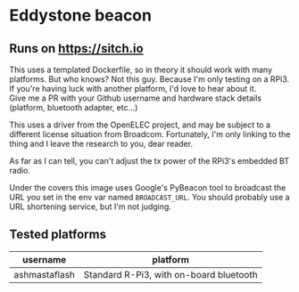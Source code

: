 # Eddystone beacon

## Runs on https://sitch.io

This uses a templated Dockerfile, so in theory it should work with many
platforms.  But who knows?  Not this guy.  Because I'm only testing on a RPi3.
If you're having luck with another platform, I'd love to hear about it.  
Give me a PR with your Github username and hardware stack details (platform,
bluetooth adapter, etc...)

This uses a driver from the OpenELEC project, and may be subject to a different
license situation from Broadcom.  Fortunately, I'm only linking to the thing
and I leave the research to you, dear reader.

As far as I can tell, you can't adjust the tx power of the RPi3's embedded BT
radio.

Under the covers this image uses Google's PyBeacon tool to broadcast the
URL you set in the env var named `BROADCAST_URL`.  You should probably use a
URL shortening service, but I'm not judging.

## Tested platforms

| username        | platform                                |
|-----------------|-----------------------------------------|
| ashmastaflash   | Standard R-Pi3, with on-board bluetooth |
